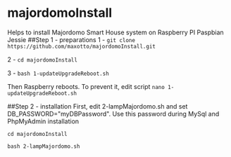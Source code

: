# majordomoInstall
Helps to install Majordomo Smart House system on Raspberry PI Paspbian Jessie
##Step 1 - preparations
1 - `git clone https://github.com/maxotto/majordomoInstall.git`

2 - `cd majordomoInstall`

3 - `bash 1-updateUpgradeReboot.sh`

Then Raspberry reboots. To prevent it, edit script `nano 1-updateUpgradeReboot.sh`

##Step 2 - installation
First, edit 2-lampMajordomo.sh and set DB_PASSWORD="myDBPassword". Use this password during MySql and PhpMyAdmin installation

`cd majordomoInstall`

`bash 2-lampMajordomo.sh`


